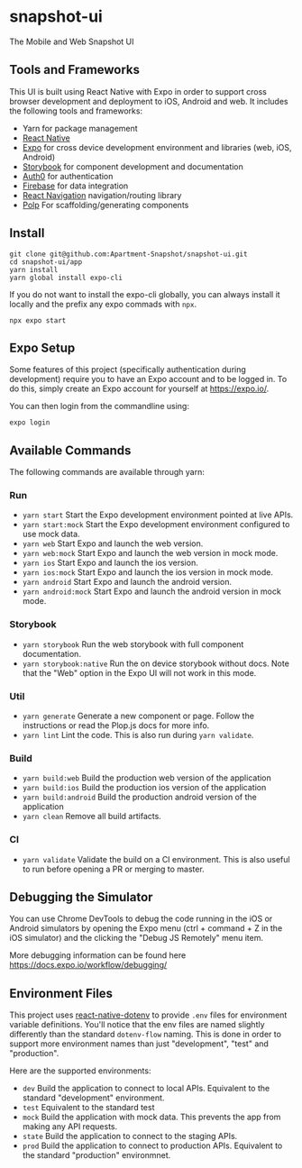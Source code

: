 # snapshot-ui

The Mobile and Web Snapshot UI

## Tools and Frameworks

This UI is built using React Native with Expo in order to support cross
browser development and deployment to iOS, Android and web. It includes
the following tools and frameworks:

- Yarn for package management
- [React Native](https://reactnative.dev/)
- [Expo](https://docs.expo.io/) for cross device development environment and libraries (web, iOS, Android)
- [Storybook](https://storybook.js.org/) for component development and documentation
- [Auth0](https://auth0.com/) for authentication
- [Firebase](https://firebase.google.com/) for data integration
- [React Navigation](https://reactnavigation.org/) navigation/routing library
- [Polp](https://plopjs.com/) For scaffolding/generating components

## Install

    git clone git@github.com:Apartment-Snapshot/snapshot-ui.git
    cd snapshot-ui/app
    yarn install
    yarn global install expo-cli

If you do not want to install the expo-cli globally, you can always install
it locally and the prefix any expo commads with `npx`.

    npx expo start

## Expo Setup

Some features of this project (specifically authentication during development)
require you to have an Expo account and to be
logged in. To do this, simply create an Expo account for yourself at https://expo.io/.

You can then login from the commandline using:

    expo login

## Available Commands

The following commands are available through yarn:

### Run

- `yarn start` Start the Expo development environment pointed at live APIs.
- `yarn start:mock` Start the Expo development environment configured to use mock data.
- `yarn web` Start Expo and launch the web version.
- `yarn web:mock` Start Expo and launch the web version in mock mode.
- `yarn ios` Start Expo and launch the ios version.
- `yarn ios:mock` Start Expo and launch the ios version in mock mode.
- `yarn android` Start Expo and launch the android version.
- `yarn android:mock` Start Expo and launch the android version in mock mode.

### Storybook

- `yarn storybook` Run the web storybook with full component documentation.
- `yarn storybook:native` Run the on device storybook without docs. Note that the
  "Web" option in the Expo UI will not work in this mode.

### Util

- `yarn generate` Generate a new component or page. Follow the instructions or read the
   Plop.js docs for more info.
- `yarn lint` Lint the code. This is also run during `yarn validate`.

### Build

- `yarn build:web` Build the production web version of the application
- `yarn build:ios` Build the production ios version of the application
- `yarn build:android` Build the production android version of the application
- `yarn clean` Remove all build artifacts.

### CI

- `yarn validate` Validate the build on a CI environment. This is also useful
  to run before opening a PR or merging to master.

## Debugging the Simulator

You can use Chrome DevTools to debug the code running in the iOS or Android simulators
by opening the Expo menu (ctrl + command + Z in the iOS simulator) and the clicking the
"Debug JS Remotely" menu item.

More debugging information can be found here https://docs.expo.io/workflow/debugging/

## Environment Files

This project uses [react-native-dotenv](https://www.npmjs.com/package/react-native-dotenv)
to provide `.env` files for environment variable definitions. You'll notice that the
env files are named slightly differently than the standard `dotenv-flow` naming. This
is done in order to support more environment names than just "development", "test" and
"production".

Here are the supported environments:

- `dev` Build the application to connect to local APIs.
  Equivalent to the standard "development" environment.
- `test` Equivalent to the standard test
- `mock` Build the application with mock data. This prevents the app from making
  any API requests.
- `state` Build the application to connect to the staging APIs.
- `prod` Build the application to connect to production APIs.
  Equivalent to the standard "production" environmnet.

